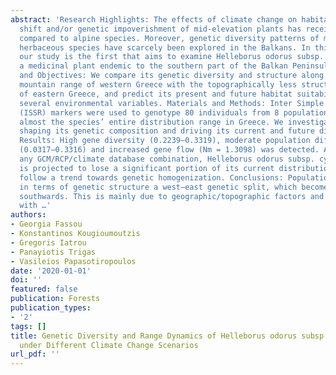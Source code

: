 ```yaml
---
abstract: 'Research Highlights: The effects of climate change on habitat loss, range
  shift and/or genetic impoverishment of mid-elevation plants has received less attention
  compared to alpine species. Moreover, genetic diversity patterns of mountain forest
  herbaceous species have scarcely been explored in the Balkans. In this context,
  our study is the first that aims to examine Helleborus odorus subsp. cyclophyllus,
  a medicinal plant endemic to the southern part of the Balkan Peninsula. Background
  and Objectives: We compare its genetic diversity and structure along the continuous
  mountain range of western Greece with the topographically less structured mountains
  of eastern Greece, and predict its present and future habitat suitability, using
  several environmental variables. Materials and Methods: Inter Simple Sequence Repeat
  (ISSR) markers were used to genotype 80 individuals from 8 populations, covering
  almost the species’ entire distribution range in Greece. We investigated the factors
  shaping its genetic composition and driving its current and future distribution.
  Results: High gene diversity (0.2239–0.3319), moderate population differentiation
  (0.0317–0.3316) and increased gene flow (Nm = 1.3098) was detected. According to
  any GCM/RCP/climate database combination, Helleborus odorus subsp. cyclophyllus
  is projected to lose a significant portion of its current distribution by 2070 and
  follow a trend towards genetic homogenization. Conclusions: Populations exhibit
  in terms of genetic structure a west–east genetic split, which becomes more evident
  southwards. This is mainly due to geographic/topographic factors and their interplay
  with …'
authors:
- Georgia Fassou
- Konstantinos Kougioumoutzis
- Gregoris Iatrou
- Panayiotis Trigas
- Vasileios Papasotiropoulos
date: '2020-01-01'
doi: ''
featured: false
publication: Forests
publication_types:
- '2'
tags: []
title: Genetic Diversity and Range Dynamics of Helleborus odorus subsp. cyclophyllus
  under Different Climate Change Scenarios
url_pdf: ''
---
```

